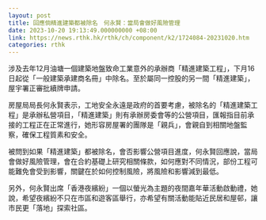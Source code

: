```yaml
---
layout: post
title: 回應倘精進建築都被除名　何永賢：當局會做好風險管理
date: 2023-10-20 19:13:49.000000000 +08:00
link: https://news.rthk.hk/rthk/ch/component/k2/1724084-20231020.htm
categories: rthk
---
```


涉及去年12月油塘一個建築地盤致命工業意外的承辦商「精進建築工程」，下月16日起從「一般建築承建商名冊」中除名。至於屬同一控股的另一間「精進建築」，屋宇署正審批續牌申請。

房屋局局長何永賢表示，工地安全永遠是政府的首要考慮，被除名的「精進建築工程」是承辦私營項目，「精進建築」則有承辦房委會等的公營項目，匯報指目前承接的工程正在正常進行，她形容房屋署的團隊是「親兵」，會親自到相關地盤監察，確保工程質素和安全。

被問到如果「精進建築」都被除名，會否影響公營項目進度，何永賢回應說，當局會做好風險管理，會在合約基礎上研究相關條款，如何應對不同情況，部份工程可能難免會受到影響，關鍵在於如何控制風險，將風險和影響減到最低。

另外，何永賢出席「香港夜繽紛」一個以螢光為主題的夜間嘉年華活動啟動禮，她說，希望夜繽紛不只在市區和遊客區舉行，亦希望有關活動能貼近民居和屋邨，讓市民更「落地」探索社區。
